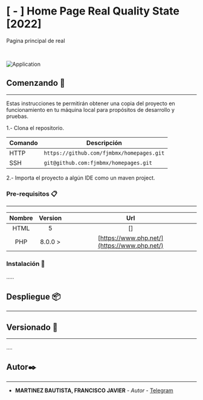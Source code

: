 # [ - ] Home Page Real Quality State  [2022]
 
Pagina principal de real 

<br/>

![Application](homepages/homepage-real-qualitystate/main.png?raw=true)

## Comenzando 🚀

---

Estas instrucciones te permitirán obtener una copia del proyecto en funcionamiento en tu máquina local para propósitos
de desarrollo y pruebas.

1.- Clona el repositorio.

| Comando | Descripción |
| --- | --- |
| HTTP | `https://github.com/fjmbmx/homepages.git` |
| SSH | `git@github.com:fjmbmx/homepages.git` |


2.- Importa el proyecto a algún IDE como un maven project.
 

### Pre-requisitos 📋

---

| Nombre | Version |Url |
|   :---:   |   :---:   |   :---:   |
|   HTML    |   5   | [] |
|   PHP    |  8.0.0 >   | [https://www.php.net/](https://www.php.net/)  

### Instalación 🔧

.....

## Despliegue 📦

---

 

## Versionado 📌

---

 ....
 

## Autor✒️

---
 
* **MARTINEZ BAUTISTA, FRANCISCO JAVIER** - *Autor* - [Telegram](https://t.me/+KhXmGSrV3JU4M2Yx)  
 
 
